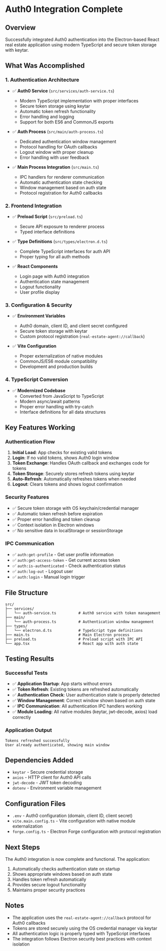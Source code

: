 # Auth0 Integration Complete

## Overview

Successfully integrated Auth0 authentication into the Electron-based React real estate application using modern TypeScript and secure token storage with keytar.

## What Was Accomplished

### 1. Authentication Architecture

- ✅ **Auth0 Service** (`src/services/auth-service.ts`)

  - Modern TypeScript implementation with proper interfaces
  - Secure token storage using keytar
  - Automatic token refresh functionality
  - Error handling and logging
  - Support for both ES6 and CommonJS exports

- ✅ **Auth Process** (`src/main/auth-process.ts`)

  - Dedicated authentication window management
  - Protocol handling for OAuth callbacks
  - Logout window with proper cleanup
  - Error handling with user feedback

- ✅ **Main Process Integration** (`src/main.ts`)
  - IPC handlers for renderer communication
  - Automatic authentication state checking
  - Window management based on auth state
  - Protocol registration for Auth0 callbacks

### 2. Frontend Integration

- ✅ **Preload Script** (`src/preload.ts`)

  - Secure API exposure to renderer process
  - Typed interface definitions

- ✅ **Type Definitions** (`src/types/electron.d.ts`)

  - Complete TypeScript interfaces for auth API
  - Proper typing for all auth methods

- ✅ **React Components**
  - Login page with Auth0 integration
  - Authentication state management
  - Logout functionality
  - User profile display

### 3. Configuration & Security

- ✅ **Environment Variables**

  - Auth0 domain, client ID, and client secret configured
  - Secure token storage with keytar
  - Custom protocol registration (`real-estate-agent://callback`)

- ✅ **Vite Configuration**
  - Proper externalization of native modules
  - CommonJS/ES6 module compatibility
  - Development and production builds

### 4. TypeScript Conversion

- ✅ **Modernized Codebase**
  - Converted from JavaScript to TypeScript
  - Modern async/await patterns
  - Proper error handling with try-catch
  - Interface definitions for all data structures

## Key Features Working

### Authentication Flow

1. **Initial Load**: App checks for existing valid tokens
2. **Login**: If no valid tokens, shows Auth0 login window
3. **Token Exchange**: Handles OAuth callback and exchanges code for tokens
4. **Token Storage**: Securely stores refresh tokens using keytar
5. **Auto-Refresh**: Automatically refreshes tokens when needed
6. **Logout**: Clears tokens and shows logout confirmation

### Security Features

- ✅ Secure token storage with OS keychain/credential manager
- ✅ Automatic token refresh before expiration
- ✅ Proper error handling and token cleanup
- ✅ Context isolation in Electron windows
- ✅ No sensitive data in localStorage or sessionStorage

### IPC Communication

- ✅ `auth:get-profile` - Get user profile information
- ✅ `auth:get-access-token` - Get current access token
- ✅ `auth:is-authenticated` - Check authentication status
- ✅ `auth:log-out` - Logout user
- ✅ `auth:login` - Manual login trigger

## File Structure

```
src/
├── services/
│   └── auth-service.ts          # Auth0 service with token management
├── main/
│   └── auth-process.ts          # Authentication window management
├── types/
│   └── electron.d.ts            # TypeScript type definitions
├── main.ts                      # Main Electron process
├── preload.ts                   # Preload script with IPC API
└── app.tsx                      # React app with auth state
```

## Testing Results

### Successful Tests

- ✅ **Application Startup**: App starts without errors
- ✅ **Token Refresh**: Existing tokens are refreshed automatically
- ✅ **Authentication Check**: User authentication state is properly detected
- ✅ **Window Management**: Correct window shown based on auth state
- ✅ **IPC Communication**: All authentication IPC handlers working
- ✅ **Module Loading**: All native modules (keytar, jwt-decode, axios) load correctly

### Application Output

```
Tokens refreshed successfully
User already authenticated, showing main window
```

## Dependencies Added

- `keytar` - Secure credential storage
- `axios` - HTTP client for Auth0 API calls
- `jwt-decode` - JWT token decoding
- `dotenv` - Environment variable management

## Configuration Files

- `.env` - Auth0 configuration (domain, client ID, client secret)
- `vite.main.config.ts` - Vite configuration with native module externalization
- `forge.config.ts` - Electron Forge configuration with protocol registration

## Next Steps

The Auth0 integration is now complete and functional. The application:

1. Automatically checks authentication state on startup
2. Shows appropriate windows based on auth state
3. Handles token refresh automatically
4. Provides secure logout functionality
5. Maintains proper security practices

## Notes

- The application uses the `real-estate-agent://callback` protocol for Auth0 callbacks
- Tokens are stored securely using the OS credential manager via keytar
- All authentication logic is properly typed with TypeScript interfaces
- The integration follows Electron security best practices with context isolation
